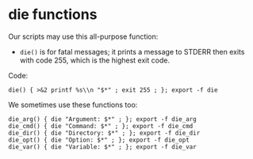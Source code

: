 # die functions

Our scripts may use this all-purpose function:

  * `die()` is for fatal messages; it prints a message to STDERR then exits with code 255, which is the highest exit code.

Code:

    die() { >&2 printf %s\\n "$*" ; exit 255 ; }; export -f die

We sometimes use these functions too:

    die_arg() { die "Argument: $*" ; }; export -f die_arg
    die_cmd() { die "Command: $*" ; }; export -f die_cmd
    die_dir() { die "Directory: $*" ; }; export -f die_dir
    die_opt() { die "Option: $*" ; }; export -f die_opt
    die_var() { die "Variable: $*" ; }; export -f die_var
